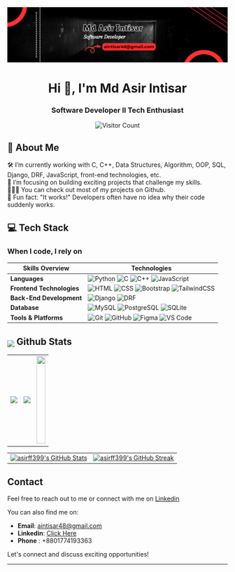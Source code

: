 <img src="./banner.png" />

<h1 align="center">Hi 👋, I'm Md Asir Intisar</h1>
<!-- header start -->
<h3 align="center">Software Developer ll Tech Enthusiast</h3>

<!-- <p align="center"> <a href="https://visitcount.itsvg.in"> <img src="https://visitcount.itsvg.in/api?id=asirff399&icon=6&color=0" alt="Visit Count"/></a></p> -->

<div align="center">
	 
![Visitor Count](https://profile-counter.glitch.me/{asirff399}/count.svg)
</div>

## 💫 About Me

🛠   I’m currently working with C, C++, Data Structures, Algorithm, OOP, SQL, Django, DRF, JavaScript, front-end technologies, etc.<br>🚀   I’m focusing on building exciting projects that challenge my skills.<br>👨🏻‍💻   You can check out most of my projects on Github.<br>👾   Fun fact: "It works!" Developers often have no idea why their code suddenly works.


## 💻 Tech Stack

<h3>When I code, I rely on</h3>

|       Skills Overview        | Technologies                                                                                                                                                                                                                          |
|------------------------------|---------------------------------------------------------------------------------------------------------------------------------------------------------------------------------------------------------------------------------------|
| **Languages**                | ![Python](https://img.shields.io/badge/-Python-333333?style=flat&logo=python) ![C](https://img.shields.io/badge/-C-333333?style=flat&logo=c) ![C++](https://img.shields.io/badge/-C++-333333?style=flat&logo=cplusplus) ![JavaScript](https://img.shields.io/badge/-JavaScript-333333?style=flat&logo=javascript) |
| **Frontend Technologies**     | ![HTML](https://img.shields.io/badge/-HTML-333333?style=flat&logo=html5) ![CSS](https://img.shields.io/badge/-CSS-333333?style=flat&logo=css3) ![Bootstrap](https://img.shields.io/badge/-Bootstrap-333333?style=flat&logo=bootstrap) ![TailwindCSS](https://img.shields.io/badge/-TailwindCSS-333333?style=flat&logo=tailwindcss) |
| **Back-End Development**      | ![Django](https://img.shields.io/badge/-Django-333333?style=flat&logo=django) ![DRF](https://img.shields.io/badge/-Django%20Rest%20Framework-333333?style=flat&logo=django)                                                                                   |
| **Database**                 | ![MySQL](https://img.shields.io/badge/-MySQL-333333?style=flat&logo=mysql) ![PostgreSQL](https://img.shields.io/badge/-PostgreSQL-333333?style=flat&logo=postgresql) ![SQLite](https://img.shields.io/badge/-SQLite-333333?style=flat&logo=sqlite)                                                             |
| **Tools & Platforms**         | ![Git](https://img.shields.io/badge/-Git-333333?style=flat&logo=git) ![GitHub](https://img.shields.io/badge/-GitHub-333333?style=flat&logo=github) ![Figma](https://img.shields.io/badge/-Figma-333333?style=flat&logo=figma) ![VS Code](https://img.shields.io/badge/-VS%20Code-333333?style=flat&logo=visual-studio-code) |


## <img src="https://media1.giphy.com/media/v1.Y2lkPTc5MGI3NjExYzFhYzJkMmQ2MWQ3ZGY3MDhjZTE3MDI2Mzk3NzE1OWQyZTRlMmYwMCZjdD1z/iY8CRBdQXODJSCERIr/giphy.gif" width=5% valign="bottom"> Github Stats

<table align="center">
  <tr>
    <td align="center">
      <img src="http://github-profile-summary-cards.vercel.app/api/cards/stats?username=asirff399&theme=github_dark" width="100%">
    </td>
    <td align="center">
      <img src="http://github-profile-summary-cards.vercel.app/api/cards/repos-per-language?username=asirff399&theme=github_dark" width="100%">
    </td>
    <td align="center">
      <img src="https://github-readme-stats.vercel.app/api/top-langs/?username=asirff399&theme=blueberry&show_icons=true&hide_border=true&layout=compact" height="200px" width="100%">
    </td>
  </tr>
</table>

<table align="center">
  <tr>
    <td align="center">
      <a href="https://github.com/asirff399/github-readme-stats">
        <img alt="asirff399's GitHub Stats" src="https://github-readme-stats.vercel.app/api?username=asirff399&show_icons=true&count_private=true&locale=en&theme=tokyonight&layout=compact&hide_border=true" height=""/>
      </a>
    </td>
    <td align="center">
      <a href="https://github.com/asirff399">
        <img alt="asirff399's GitHub Streak" src="https://github-readme-streak-stats.herokuapp.com/?user=asirff399&theme=tokyonight&hide_border=true" height=""/>
      </a>
    </td>
  </tr>
</table>



## Contact
Feel free to reach out to me or connect with me on  [Linkedin](https://www.linkedin.com/in/a-intisar/)

You can also find me on:

- **Email**: aintisar48@gmail.com
- **Linkedin**: [Click Here](https://www.linkedin.com/in/a-intisar/)
- **Phone** : +8801774193363


Let's connect and discuss exciting opportunities!

---
